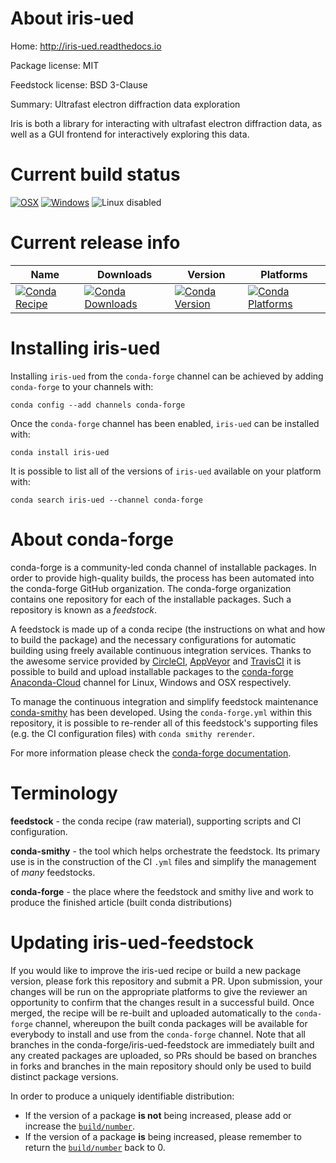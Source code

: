 About iris-ued
==============

Home: http://iris-ued.readthedocs.io

Package license: MIT

Feedstock license: BSD 3-Clause

Summary: Ultrafast electron diffraction data exploration

Iris is both a library for interacting with ultrafast electron diffraction data,
as well as a GUI frontend for interactively exploring this data.


Current build status
====================

[![OSX](https://img.shields.io/travis/conda-forge/iris-ued-feedstock/master.svg?label=macOS)](https://travis-ci.org/conda-forge/iris-ued-feedstock)
[![Windows](https://img.shields.io/appveyor/ci/conda-forge/iris-ued-feedstock/master.svg?label=Windows)](https://ci.appveyor.com/project/conda-forge/iris-ued-feedstock/branch/master)
![Linux disabled](https://img.shields.io/badge/linux-disabled-lightgrey.svg)

Current release info
====================

| Name | Downloads | Version | Platforms |
| --- | --- | --- | --- |
| [![Conda Recipe](https://img.shields.io/badge/recipe-iris--ued-green.svg)](https://anaconda.org/conda-forge/iris-ued) | [![Conda Downloads](https://img.shields.io/conda/dn/conda-forge/iris-ued.svg)](https://anaconda.org/conda-forge/iris-ued) | [![Conda Version](https://img.shields.io/conda/vn/conda-forge/iris-ued.svg)](https://anaconda.org/conda-forge/iris-ued) | [![Conda Platforms](https://img.shields.io/conda/pn/conda-forge/iris-ued.svg)](https://anaconda.org/conda-forge/iris-ued) |

Installing iris-ued
===================

Installing `iris-ued` from the `conda-forge` channel can be achieved by adding `conda-forge` to your channels with:

```
conda config --add channels conda-forge
```

Once the `conda-forge` channel has been enabled, `iris-ued` can be installed with:

```
conda install iris-ued
```

It is possible to list all of the versions of `iris-ued` available on your platform with:

```
conda search iris-ued --channel conda-forge
```


About conda-forge
=================

conda-forge is a community-led conda channel of installable packages.
In order to provide high-quality builds, the process has been automated into the
conda-forge GitHub organization. The conda-forge organization contains one repository
for each of the installable packages. Such a repository is known as a *feedstock*.

A feedstock is made up of a conda recipe (the instructions on what and how to build
the package) and the necessary configurations for automatic building using freely
available continuous integration services. Thanks to the awesome service provided by
[CircleCI](https://circleci.com/), [AppVeyor](https://www.appveyor.com/)
and [TravisCI](https://travis-ci.org/) it is possible to build and upload installable
packages to the [conda-forge](https://anaconda.org/conda-forge)
[Anaconda-Cloud](https://anaconda.org/) channel for Linux, Windows and OSX respectively.

To manage the continuous integration and simplify feedstock maintenance
[conda-smithy](https://github.com/conda-forge/conda-smithy) has been developed.
Using the ``conda-forge.yml`` within this repository, it is possible to re-render all of
this feedstock's supporting files (e.g. the CI configuration files) with ``conda smithy rerender``.

For more information please check the [conda-forge documentation](https://conda-forge.org/docs/).

Terminology
===========

**feedstock** - the conda recipe (raw material), supporting scripts and CI configuration.

**conda-smithy** - the tool which helps orchestrate the feedstock.
                   Its primary use is in the construction of the CI ``.yml`` files
                   and simplify the management of *many* feedstocks.

**conda-forge** - the place where the feedstock and smithy live and work to
                  produce the finished article (built conda distributions)


Updating iris-ued-feedstock
===========================

If you would like to improve the iris-ued recipe or build a new
package version, please fork this repository and submit a PR. Upon submission,
your changes will be run on the appropriate platforms to give the reviewer an
opportunity to confirm that the changes result in a successful build. Once
merged, the recipe will be re-built and uploaded automatically to the
`conda-forge` channel, whereupon the built conda packages will be available for
everybody to install and use from the `conda-forge` channel.
Note that all branches in the conda-forge/iris-ued-feedstock are
immediately built and any created packages are uploaded, so PRs should be based
on branches in forks and branches in the main repository should only be used to
build distinct package versions.

In order to produce a uniquely identifiable distribution:
 * If the version of a package **is not** being increased, please add or increase
   the [``build/number``](https://conda.io/docs/user-guide/tasks/build-packages/define-metadata.html#build-number-and-string).
 * If the version of a package **is** being increased, please remember to return
   the [``build/number``](https://conda.io/docs/user-guide/tasks/build-packages/define-metadata.html#build-number-and-string)
   back to 0.
